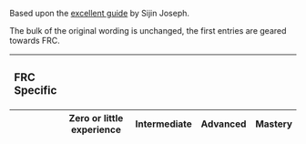 Based upon the [excellent guide](https://sijinjoseph.netlify.app/programmer-competency-matrix/) by Sijin Joseph.

The bulk of the original wording is unchanged, the first entries are geared towards FRC.


<table>
   <tbody>
      <tr>
      <tr><td><h3>FRC Specific
      <tr><th>   <th> Zero or little experience <th> Intermediate <th> Advanced <th> Mastery <th> Comments              
      <tr><td>Java
         <td> Fundamentals      
         <td> 
         <td>
         <td>
         <td>

      <tr><td>wpilib
         <td>Can install the wpilib, can add depedendencies
         <td>Understand how to utilize the many different aspects of the library
         <td>
         <td>Explores the interals, confident they could contribute to wpilib         
         <td>

      <tr><td>roborio      
         <td> Understanding of how to send programs
         <td> An understanding of how communication takes place between the driver station and the roborio 
         <td> 
         <td> An understanding of the internals of the roborio, from the operating system, to the bootloader, to the overall hardware
         <td> 

      <tr><td>Control loops/PID
         <td> Randomly plugs things into a PID 
         <td> Able to predict the behavior of their modifications to PID
         <td> Able to construct new PID from scratch
         <td> Able to construct a model driven tuner for PID
         <td>

      
      <tr><th> Area <th> Zero to no experience <th> Intermediate <th> Advanced <th> Mastery <th> Comments              
      <tr><td><h3>Computer Science
      <tr>
         <td>Data structures
         <td>Doesn’t know the difference between Array and LinkedList
         <td>Able to explain and use Arrays, LinkedLists, Dictionaries etc in practical programming tasks
         <td>Knows space and time tradeoffs of the basic data structures, Arrays vs LinkedLists, Able to explain how hashtables can be implemented and can handle collisions, Priority queues and ways to implement them etc.
         <td>Knowledge of advanced data structures like B-trees, binomial and fibonacci heaps, AVL/Red Black trees, Splay Trees, Skip Lists, tries etc.
         <td>
      
      <tr>
         <td>Algorithms
         <td>Unable to find the average of numbers in an array (It’s hard to believe but I’ve interviewed such candidates)
         <td>Basic sorting, searching and data structure traversal and retrieval algorithms
         <td>Tree, Graph, simple greedy and divide and conquer algorithms, is able to understand the relevance of the levels of this matrix. (was in big O notation before modified)
         <td>Able to recognize and code dynamic programming solutions, good knowledge of graph algorithms, good knowledge of numerical computation algorithms, able to identify NP problems etc.
         <td>
      
      <tr>
         <td>Systems Programming
         <td>Doesn’t know what a compiler, linker or interpreter is
         <td>Basic understanding of compilers, linker and interpreters. Understands what assembly code is and how things work at the hardware level. Some knowledge of virtual memory and paging.
         <td>Understands kernel mode vs. user mode, multi-threading, synchronization primitives and how they’re implemented, able to read assembly code. Understands how networks work, understanding of network protocols and socket level programming.
         <td>Understands the entire programming stack, hardware (CPU + Memory + Cache + Interrupts + microcode), binary code, assembly, static and dynamic linking, compilation, interpretation, JIT compilation, garbage collection, heap, stack, memory addressing…
         <td>
      
      <tr><td><h3>Software Engineering       
      
      <tr><th> Area <th> Zero to no experience <th> Intermediate <th> Advanced <th> Mastery <th> Comments        
      
      <tr>
         <td>Source Code Management/Version Control
         <td>Folder backups by date
         <td>VSS and beginning CVS/SVN user
         <td>Proficient in using CVS and SVN features. Knows how to branch and merge, use patches setup repository properties etc.
         <td>Knowledge of distributed VCS systems. Has tried out Bzr/Mercurial/Darcs/Git
         <td>
      
      <tr>
         <td>Build Automation
         <td>Only knows how to build from IDE
         <td>Knows how to build the system from the command line
         <td>Can setup a script to build the basic system
         <td>Can setup a script to build the system and also documentation, installers, generate release notes and tag the code in source control
         <td>
      
      <tr>
         <td>Automated Testing
         <td>Thinks that all testing is the job of the tester
         <td>Has written automated unit tests and comes up with good unit test cases for the code that is being written
         <td>Has written code in TDD manner
         <td>Understands and is able to setup automated functional, load/performance and UI tests
         <td>
      
      <tr><td><h3>Programming              
      <tr><th> Area <th> Zero to no experience <th> Intermediate <th> Advanced <th> Mastery <th> Comments        
      
      <tr>
         <td>Problem Decomposition
         <td>Only straight line code with copy paste for reuse
         <td>Able to break up problem into multiple functions
         <td>Able to come up with reusable functions/objects that solve the overall problem
         <td>Use of appropriate data structures and algorithms and comes up with generic/object-oriented code that encapsulate aspects of the problem that are subject to change.
         <td>
      
      <tr>
         <td>Systems Decomposition
         <td>Not able to think above the level of a single file/class
         <td>Able to break up problem space and design solution as long as it is within the same platform/technology
         <td>Able to design systems that span multiple technologies/platforms.
         <td>Able to visualize and design complex systems with multiple product lines and integrations with external systems. Also should be able to design operations support systems like monitoring, reporting, fail overs etc.
         <td>
      
      <tr>
         <td>Communication
         <td>Cannot express thoughts/ideas to peers. Poor spelling and grammar.
         <td>Peers can understand what is being said. Good spelling and grammar.
         <td>Is able to effectively communicate with peers
         <td>Able to understand and communicate thoughts/design/ideas/specs in a unambiguous manner and adjusts communication as per the context
         <td>This is an often under rated but very critical criteria for judging a programmer. With the increase in outsourcing of programming tasks to places where English is not the native tongue this issue has become more prominent. I know of several projects that failed because the programmers could not understand what the intent of the communication was.
      
      <tr>
         <td>Code Organization Within a File
         <td>no evidence of organization within a file
         <td>Methods are grouped logically or by accessibility
         <td>Code is grouped into regions and well commented with references to other source files
         <td>File has license header, summary, well commented, consistent white space usage. The file should look beautiful.
         <td>
      
      <tr>
         <td>Code Organization Across Files
         <td>No thought given to organizing code across files
         <td>Related files are grouped into a folder
         <td>Each physical file has a unique purpose, for e.g. one class definition, one feature implementation etc.
         <td>Code organization at a physical level closely matches design and looking at file names and folder distribution provides insights into design
         <td>
      
      <tr>
         <td>Source Tree Organization
         <td>Everything in one folder
         <td>Basic separation of code into logical folders.
         <td>No circular dependencies, binaries, libs, docs, builds, third-party code all organized into appropriate folders
         <td>Physical layout of source tree matches logical hierarchy and organization. The directory names and organization provide insights into the design of the system.
         <td>The difference between this and the previous item is in the scale of organization, source tree organization relates to the entire set of artifacts that define the system.
      
      <tr>
         <td>Code Readability
         <td>Mono-syllable names
         <td>Good names for files, variables classes, methods etc.
         <td>No long functions, comments explaining unusual code, bug fixes, code assumptions
         <td>Code assumptions are verified using asserts, code flows naturally – no deep nesting of conditionals or methods
         <td>
      
      <tr>
         <td>Defensive Coding
         <td>Doesn’t understand the concept
         <td>Checks all arguments and asserts critical assumptions in code
         <td>Makes sure to check return values and check for exceptions around code that can fail.
         <td>Has his own library to help with defensive coding, writes unit tests that simulate faults
         <td>
      
      <tr>
         <td>Error Handling
         <td>Only codes the happy case
         <td>Basic error handling around code that can throw exceptions/generate errors
         <td>Ensures that error/exceptions leave program in good state, resources, connections and memory is all cleaned up properly
         <td>Codes to detect possible exception before, maintain consistent exception handling strategy in all layers of code, come up with guidelines on exception handling for entire system.
         <td>
      
      <tr>
         <td>IDE
         <td>Mostly uses IDE for text editing
         <td>Knows their way around the interface, able to effectively use the IDE using menus.
         <td>Knows keyboard shortcuts for most used operations.
         <td>Has written custom macros
         <td>
      
      <tr>
         <td>API
         <td>Needs to look up the documentation frequently
         <td>Has the most frequently used APIs in memory
         <td>Vast and In-depth knowledge of the API
         <td>Has written libraries that sit on top of the API to simplify frequently used tasks and to fill in gaps in the API
         <td>E.g. of API can be Java library, .net framework or the custom API for the application
      
      <tr>
         <td>Frameworks
         <td>Has not used any framework outside of the core platform
         <td>Has heard about but not used the popular frameworks available for the platform.
         <td>Has used more than one framework in a professional capacity and is well-versed with the idioms of the frameworks.
         <td>Author of framework
         <td>
      
      <tr>
         <td>Requirements
         <td>Takes the given requirements and codes to spec
         <td>Come up with questions regarding missed cases in the spec
         <td>Understand complete picture and come up with entire areas that need to be speced
         <td>Able to suggest better alternatives and flows to given requirements based on experience
         <td>
      
      <tr>
         <td>Scripting
         <td>No knowledge of scripting tools
         <td>Batch files/shell scripts
         <td>Perl/Python/Ruby/VBScript/Powershell
         <td>Has written and published reusable code
         <td>
      
      <tr>
         <td>Database
         <td>Thinks that Excel is a database
         <td>Knows basic database concepts, normalization, ACID, transactions and can write simple selects
         <td>Able to design good and normalized database schemas keeping in mind the queries that’ll have to be run, proficient in use of views, stored procedures, triggers and user defined types. Knows difference between clustered and non-clustered indexes. Proficient in use of ORM tools.
         <td>Can do basic database administration, performance optimization, index optimization, write advanced select queries, able to replace cursor usage with relational sql, understands how data is stored internally, understands how indexes are stored internally, understands how databases can be mirrored, replicated etc. Understands how the two phase commit works.
         <td>
      
      <tr><td><h3>Experience
      <tr><th> Area <th> Zero to no experience <th> Intermediate <th> Advanced <th> Mastery <th> Comments        
      
      <tr>
         <td>Languages with Professional Experience
         <td>Imperative or Object Oriented
         <td>Imperative, Object-Oriented and declarative (SQL), added bonus if they understand static vs dynamic typing, weak vs strong typing and static inferred types
         <td>Functional, added bonus if they understand lazy evaluation, currying, continuations
         <td>Concurrent (Erlang, Oz) and Logic (Prolog)
         <td>
      
      <tr>
         <td>Platforms with Professional Experience
         <td>1
         <td>2-3
         <td>4-5
         <td>6+
         <td>
      
      <tr>
         <td>Years of Professional Experience
         <td>1
         <td>2-5
         <td>6-9
         <td>10+
         <td>
      
      <tr>
         <td>Domain Knowledge
         <td>No knowledge of the domain
         <td>Has worked on at least one product in the domain.
         <td>Has worked on multiple products in the same domain.
         <td>Domain expert. Has designed and implemented several products/solutions in the domain. Well versed with standard terms, protocols used in the domain.
         <td>
      
      <tr><td><h3>Knowledge
      <tr><th> Area <th> Zero to no experience <th> Intermediate <th> Advanced <th> Mastery <th> Comments        
      
      <tr>
         <td>Tool Knowledge
         <td>Limited to primary IDE (VS.Net, Eclipse etc.)
         <td>Knows about some alternatives to popular and standard tools.
         <td>Good knowledge of editors, debuggers, IDEs, open source alternatives etc. etc. For e.g. someone who knows most of the tools from Scott Hanselman’s power tools list. Has used ORM tools.
         <td>Has actually written tools and scripts, added bonus if they’ve been published.
         <td>
      
      <tr>
         <td>Languages Exposed To
         <td>Imperative or Object Oriented
         <td>Imperative, Object-Oriented and declarative (SQL), added bonus if they understand static vs dynamic typing, weak vs strong typing and static inferred types
         <td>Functional, added bonus if they understand lazy evaluation, currying, continuations
         <td>Concurrent (Erlang, Oz) and Logic (Prolog)
         <td>
      
      <tr>
         <td>Codebase Knowledge
         <td>Has never looked at the codebase
         <td>Basic knowledge of the code layout and how to build the system
         <td>Good working knowledge of code base, has implemented several bug fixes and maybe some small features.
         <td>Has implemented multiple big features in the codebase and can easily visualize the changes required for most features or bug fixes.
         <td>
      
      <tr>
         <td>Knowledge of Upcoming Technologies
         <td>Has not heard of the upcoming technologies
         <td>Has heard of upcoming technologies in the field
         <td>Has downloaded the alpha preview/CTP/beta and read some articles/manuals
         <td>Has played with the previews and has actually built something with it and as a bonus shared that with everyone else
         <td>
      
      <tr>
         <td>Platform Internals
         <td>Zero knowledge of platform internals
         <td>Has basic knowledge of how the platform works internally
         <td>Deep knowledge of platform internals and can visualize how the platform takes the program and converts it into executable code.
         <td>Has written tools to enhance or provide information on platform internals. For e.g. disassemblers, decompilers, debuggers etc.
         <td>
      
      <tr>
         <td>Books
         <td>Unleashed series, 21 days series, 24 hour series, dummies series…
         <td>Code Complete, Don’t Make me Think, Mastering Regular Expressions
         <td>Design Patterns, Peopleware, Programming Pearls, Algorithm Design Manual, Pragmatic Programmer, Mythical Man month
         <td>Structure and Interpretation of Computer Programs, Concepts Techniques, Models of Computer Programming, Art of Computer Programming, Database systems , by C. J Date, Thinking Forth, Little Schemer
         <td>
      
      <tr>
         <td>Blogs
         <td>Has heard of them but never got the time.
         <td>Reads tech/programming/software engineering blogs and listens to podcasts regularly.
         <td>Maintains a link blog with some collection of useful articles and tools that he/she has collected
         <td>Maintains a blog in which personal insights and thoughts on programming are shared
         <td>
      
   </tbody>
</table>
